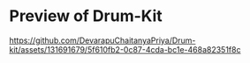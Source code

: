 <h1>Preview of Drum-Kit</h1>

https://github.com/DevarapuChaitanyaPriya/Drum-kit/assets/131691679/5f610fb2-0c87-4cda-bc1e-468a82351f8c

